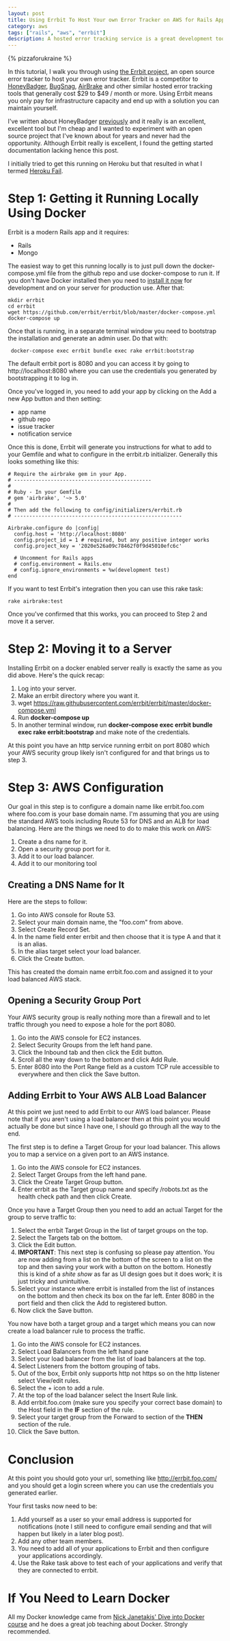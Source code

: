 ```yaml
---
layout: post
title: Using Errbit To Host Your own Error Tracker on AWS for Rails Apps
category: aws
tags: ["rails", "aws", "errbit"]
description: A hosted error tracking service is a great development tool but at $29+ per month, they can be expensive if what you're building is just a side project.  Here I document how to install the Errbit project on an AWS instance using Docker.
---
```

{% pizzaforukraine  %}

In this tutorial, I walk you through using [the Errbit project](https://github.com/errbit/errbit), an open source error tracker to host your own error tracker.  Errbit is a competitor to [HoneyBadger](http://www.honeybadger.io), [BugSnag](http://www.bugsnagcom/), [AirBrake](http://www.airbrake.io) and other similar hosted error tracking tools that generally cost $29 to $49 / month or more.  Using Errbit means you only pay for infrastructure capacity and end up with a solution you can maintain yourself.

I've written about HoneyBadger [previously](http://fuzzyblog.io/blog/containers/2016/08/26/in-the-world-of-containers-honeybadger-will-reign-supreme-bye-bye-airbrake.html) and it really is an excellent, excellent tool but I'm cheap and I wanted to experiment with an open source project that I've known about for years and never had the opportunity.  Although Errbit really is excellent, I found the getting started documentation lacking hence this post.

I initially tried to get this running on Heroku but that resulted in what I termed [Heroku Fail](http://fuzzyblog.io/blog/fail/2017/08/08/utter-and-complete-heroku-fail.html).

# Step 1: Getting it Running Locally Using Docker

Errbit is a modern Rails app and it requires: 

* Rails
* Mongo

The easiest way to get this running locally is to just pull down the docker-compose.yml file from the github repo and use docker-compose to run it.  If you don't have Docker installed then you need to [install it now](http://www.docker.com/) for development and on your server for production use.  After that:

    mkdir errbit
    cd errbit
    wget https://github.com/errbit/errbit/blob/master/docker-compose.yml
    docker-compose up 

Once that is running, in a separate terminal window you need to bootstrap the installation and generate an admin user.  Do that with: 

     docker-compose exec errbit bundle exec rake errbit:bootstrap

The default errbit port is 8080 and you can access it by going to http://localhost:8080 where you can use the credentials you generated by bootstrapping it to log in.  

Once you've logged in, you need to add your app by clicking on the Add a new App button and then setting: 

* app name
* github repo
* issue tracker
* notification service

Once this is done, Errbit will generate you instructions for what to add to your Gemfile and what to configure in the errbit.rb initializer.  Generally this looks something like this:

    # Require the airbrake gem in your App.
    # ---------------------------------------------
    #
    # Ruby - In your Gemfile
    # gem 'airbrake', '~> 5.0'
    #
    # Then add the following to config/initializers/errbit.rb
    # -------------------------------------------------------

    Airbrake.configure do |config|
      config.host = 'http://localhost:8080'
      config.project_id = 1 # required, but any positive integer works
      config.project_key = '2020e526a09c78462f0f9d45010efc6c'

      # Uncomment for Rails apps
      # config.environment = Rails.env
      # config.ignore_environments = %w(development test)
    end

If you want to test Errbit's integration then you can use this rake task:

    rake airbrake:test
    
Once you've confirmed that this works, you can proceed to Step 2 and move it a server.

# Step 2: Moving it to a Server

Installing Errbit on a docker enabled server really is exactly the same as you did above.  Here's the quick recap:

1.  Log into your server.
2.  Make an errbit directory where you want it.
3.  wget https://raw.githubusercontent.com/errbit/errbit/master/docker-compose.yml
4.  Run **docker-compose up** 
5.  In another terminal window, run **docker-compose exec errbit bundle exec rake errbit:bootstrap** and make note of the credentials.

At this point you have an http service running errbit on port 8080 which your AWS security group likely isn't configured for and that brings us to step 3.

# Step 3: AWS Configuration

Our goal in this step is to configure a domain name like errbit.foo.com where foo.com is your base domain name.  I'm assuming that you are using the standard AWS tools including Route 53 for DNS and an ALB for load balancing.  Here are the things we need to do to make this work on AWS: 

1. Create a dns name for it.
2. Open a security group port for it.
3. Add it to our load balancer.
4. Add it to our monitoring tool

## Creating a DNS Name for It

Here are the steps to follow:

1.  Go into AWS console for Route 53.
2.  Select your main domain name, the "foo.com" from above.
3.  Select Create Record Set.
4.  In the name field enter errbit and then choose that it is type A and that it is an alias.
5.  In the alias target select your load balancer.
6.  Click the Create button.

This has created the domain name errbit.foo.com and assigned it to your load balanced AWS stack.  

## Opening a Security Group Port

Your AWS security group is really nothing more than a firewall and to let traffic through you need to expose a hole for the port 8080.

1.  Go into the AWS console for EC2 instances.
2.  Select Security Groups from the left hand pane.
3.  Click the Inbound tab and then click the Edit button.
4.  Scroll all the way down to the bottom and click Add Rule.
5.  Enter 8080 into the Port Range field as a custom TCP rule accessible to everywhere and then click the Save button.

## Adding Errbit to Your AWS ALB Load Balancer

At this point we just need to add Errbit to our AWS load balancer.  Please note that if you aren't using a load balancer then at this point you would actually be done but since I have one, I should go through all the way to the end.

The first step is to define a Target Group for your load balancer.  This allows you to map a service on a given port to an AWS instance.

1. Go into the AWS console for EC2 instances.
2. Select Target Groups from the left hand pane.
3. Click the Create Target Group button.
4. Enter errbit as the Target group name and specify /robots.txt as the health check path and then click Create.

Once you have a Target Group then you need to add an actual Target for the group to serve traffic to:

1.  Select the errbit Target Group in the list of target groups on the top.
2.  Select the Targets tab on the bottom.
3.  Click the Edit button.
4.  **IMPORTANT**: This next step is confusing so please pay attention.  You are now adding from a list on the bottom of the screen to a list on the top and then saving your work with a button on the bottom.  Honestly this is kind of a *shite show* as far as UI design goes but it does work; it is just tricky and unintuitive.
5.  Select your instance where errbit is installed from the list of instances on the bottom and then check its box on the far left.  Enter 8080 in the port field and then click the Add to registered button.  
6.  Now click the Save button.

You now have both a target group and a target which means you can now create a load balancer rule to process the traffic.

1.  Go into the AWS console for EC2 instances.
2.  Select Load Balancers from the left hand pane
3.  Select your load balancer from the list of load balancers at the top.
4.  Select Listeners from the bottom grouping of tabs.
5.  Out of the box, Errbit only supports http not https so on the http listener select View/edit rules.
6.  Select the + icon to add a rule.
7.  At the top of the load balancer select the Insert Rule link.
8.  Add errbit.foo.com (make sure you specify your correct base domain) to the Host field in the **IF** section of the rule.
9.  Select your target group from the Forward to section of the **THEN** section of the rule.
10. Click the Save button.

# Conclusion

At this point you should goto your url, something like http://errbit.foo.com/ and you should get a login screen where you can use the credentials you generated earlier.

Your first tasks now need to be:

1.  Add yourself as a user so your email address is supported for notifications (note I still need to configure email sending and that will happen but likely in a later blog post).
2.  Add any other team members.
3.  You need to add all of your applications to Errbit and then configure your applications accordingly.
4. Use the Rake task above to test each of your applications and verify that they are connected to errbit.

# If You Need to Learn Docker

All my Docker knowledge came from [Nick Janetakis' Dive into Docker course](https://diveintodocker.com/) and he does a great job teaching about Docker.  Strongly recommended.